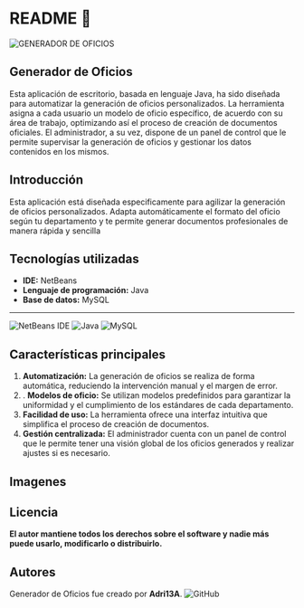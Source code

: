 # **README 📖**

![GENERADOR DE OFICIOS](https://github.com/user-attachments/assets/7f8465e8-3a2d-4341-9129-169ffec53f53)


## **Generador de Oficios**

Esta aplicación de escritorio, basada en lenguaje Java, ha sido diseñada para automatizar la generación de oficios personalizados. La herramienta asigna a cada usuario un modelo de oficio específico, de acuerdo con su área de trabajo, optimizando así el proceso de creación de documentos oficiales. El administrador, a su vez, dispone de un panel de control que le permite supervisar la generación de oficios y gestionar los datos contenidos en los mismos.

## **Introducción**

Esta aplicación está diseñada especificamente para agilizar la generación de oficios personalizados. Adapta automáticamente el formato del oficio según tu departamento y te permite generar documentos profesionales de manera rápida y sencilla

## **Tecnologías utilizadas**

- **IDE:** NetBeans
- **Lenguaje de programación:** Java
- **Base de datos:** MySQL
<hr>

![NetBeans IDE](https://img.shields.io/badge/NetBeansIDE-1B6AC6.svg?style=for-the-badge&logo=apache-netbeans-ide&logoColor=white)
![Java](https://img.shields.io/badge/java-%23ED8B00.svg?style=for-the-badge&logo=openjdk&logoColor=white)
![MySQL](https://img.shields.io/badge/mysql-4479A1.svg?style=for-the-badge&logo=mysql&logoColor=white)

## **Características principales**

1. **Automatización:** La generación de oficios se realiza de forma automática, reduciendo la intervención manual y el margen de error.
2. . **Modelos de oficio:** Se utilizan modelos predefinidos para garantizar la uniformidad y el cumplimiento de los estándares de cada departamento.
3. **Facilidad de uso:** La herramienta ofrece una interfaz intuitiva que simplifica el proceso de creación de documentos.
4. **Gestión centralizada:** El administrador cuenta con un panel de control que le permite tener una visión global de los oficios generados y realizar ajustes si es necesario.


## **Imagenes**

## **Licencia**

**El autor mantiene todos los derechos sobre el software y nadie más puede usarlo, modificarlo o distribuirlo.**


## **Autores**

Generador de Oficios fue creado por **Adri13A**.
![GitHub](https://img.shields.io/badge/github-%23121011.svg?style=for-the-badge&logo=github&logoColor=white)
